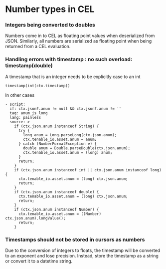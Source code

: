 # Number types in CEL

###  Integers being converted to doubles

Numbers come in to CEL as floating point values when deserialized from JSON. Similarly,
all numbers are serialized as floating point when being returned from a CEL evaluation.

### Handling errors with timestamp : no such overload: timestamp(double)
A timestamp that is an integer needs to be explicitly
case to an int

```
timestamp(int(ctx.timestamp))
```

In other cases
```
- script:
  if: ctx.json?.anum != null && ctx.json?.anum != ''
  tag: anum_is_long
  lang: painless
  source: >
    if (ctx.json.anum instanceof String) {
      try {
        long anum = Long.parseLong(ctx.json.anum);
        ctx.tenable_io.asset.anum = anum;
      } catch (NumberFormatException e) {
        double anum = Double.parseDouble(ctx.json.anum);
        ctx.tenable_io.asset.anum = (long) anum; 
      }
      return;
    }
    if (ctx.json.anum instanceof int || ctx.json.anum instanceof long) {
      ctx.tenable_io.asset.anum = (long) ctx.json.anum;
      return;
    }
    if (ctx.json.anum instanceof double) {
      ctx.tenable_io.asset.anum = (long) ctx.json.anum;
      return;
    } 
    if (ctx.json.anum instanceof Number) {
      ctx.tenable_io.asset.anum = ((Number) ctx.json.anum).longValue();
      return;
    }
```

### Timestamps should not be stored in cursors as numbers

Due to the conversion of integers to floats, the timestamp will be converted
to an exponent and lose precision. Instead, store the timestamp as a string
or convert it to a datetime string.